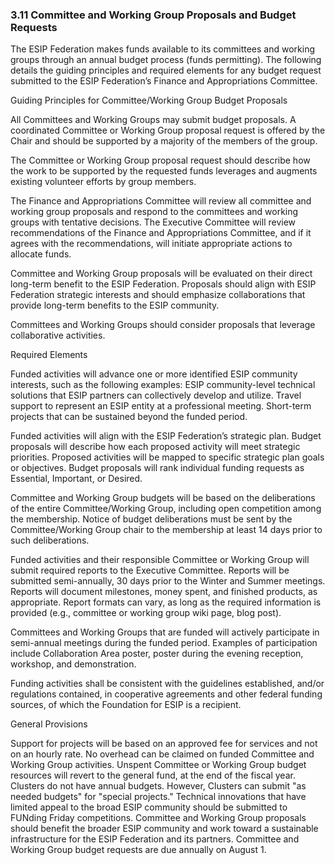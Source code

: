 ### 3.11 Committee and Working Group Proposals and Budget Requests
The ESIP Federation makes funds available to its committees and working groups through an annual budget process (funds permitting). The following details the guiding principles and required elements for any budget request submitted to the ESIP Federation’s Finance and Appropriations Committee.
 
Guiding Principles for Committee/Working Group Budget Proposals
 
All Committees and Working Groups may submit budget proposals. A coordinated Committee or Working Group proposal request is offered by the Chair and should be supported by a majority of the members of the group.
 
The Committee or Working Group proposal request should describe how the work to be supported by the requested funds leverages and augments existing volunteer efforts by group members.
 
The Finance and Appropriations Committee will review all committee and working group proposals and respond to the committees and working groups with tentative decisions. The Executive Committee will review recommendations of the Finance and Appropriations Committee, and if it agrees with the recommendations, will initiate appropriate actions to allocate funds.
 
Committee and Working Group proposals will be evaluated on their direct long-term benefit to the ESIP Federation. Proposals should align with ESIP Federation strategic interests and should emphasize collaborations that provide long-term benefits to the ESIP community.
 
Committees and Working Groups should consider proposals that leverage collaborative activities.
 
 
Required Elements
 
Funded activities will advance one or more identified ESIP community interests, such as the following examples:
ESIP community-level technical solutions that ESIP partners can collectively develop and utilize.
Travel support to represent an ESIP entity at a professional meeting.
Short-term projects that can be sustained beyond the funded period.
 
Funded activities will align with the ESIP Federation’s strategic plan.
Budget proposals will describe how each proposed activity will meet strategic priorities.
Proposed activities will be mapped to specific strategic plan goals or objectives.
Budget proposals will rank individual funding requests as Essential, Important, or Desired.
 
Committee and Working Group budgets will be based on the deliberations of the entire Committee/Working Group, including open competition among the membership.
Notice of budget deliberations must be sent by the Committee/Working Group chair to the membership at least 14 days prior to such deliberations.
 
Funded activities and their responsible Committee or Working Group will submit required reports to the Executive Committee.
Reports will be submitted semi-annually, 30 days prior to the Winter and Summer meetings.
Reports will document milestones, money spent, and finished products,
as appropriate.
Report formats can vary, as long as the required information is provided (e.g., committee or working group wiki page, blog post).
 
Committees and Working Groups that are funded will actively participate in semi-annual meetings during the funded period. Examples of participation include Collaboration Area poster, poster during the evening reception, workshop, and demonstration.
 
Funding activities shall be consistent with the guidelines established, and/or regulations contained, in cooperative agreements and other federal funding sources, of which the Foundation for ESIP is a recipient.
 
 
General Provisions
 
Support for projects will be based on an approved fee for services and not on an hourly rate.
No overhead can be claimed on funded Committee and Working Group activities.
Unspent Committee or Working Group budget resources will revert to the general fund, at the end of the fiscal year.
Clusters do not have annual budgets. However, Clusters can submit "as needed budgets" for "special projects."
Technical innovations that have limited appeal to the broad ESIP community should be submitted to FUNding Friday competitions.
Committee and Working Group proposals should benefit the broader ESIP community and work toward a sustainable infrastructure for the ESIP Federation and its partners.
Committee and Working Group budget requests are due annually on August 1.
